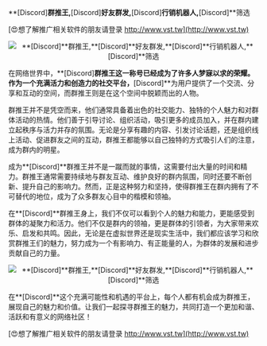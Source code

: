 **[Discord]**群推王,**[Discord]**好友群发,**[Discord]**行销机器人,**[Discord]**筛选

[😍想了解推广相关软件的朋友请登录 http://www.vst.tw](http://www.vst.tw)

 <center><img src="https://vst.tw/MP4/tuiguang/png/6.png" alt="**[Discord]**群推王,**[Discord]**好友群发,**[Discord]**行销机器人,**[Discord]**筛选"></center>

在网络世界中，**[Discord]**群推王这一称号已经成为了许多人梦寐以求的荣耀。作为一个充满活力和创造力的社交平台，**[Discord]**为用户提供了一个交流、分享和互动的空间，而群推王则是在这个空间中脱颖而出的人物。

群推王并不是凭空而来，他们通常具备着出色的社交能力、独特的个人魅力和对群体活动的热情。他们善于引导讨论、组织活动，吸引更多的成员加入，并在群内建立起秩序与活力并存的氛围。无论是分享有趣的内容、引发讨论话题，还是组织线上活动、促进群友之间的互动，群推王都能够以自己独特的方式吸引人们的注意，成为群内的明星。

成为**[Discord]**群推王并不是一蹴而就的事情，这需要付出大量的时间和精力。群推王通常需要持续地与群友互动、维护良好的群内氛围，同时还要不断创新、提升自己的影响力。然而，正是这种努力和坚持，使得群推王在群内拥有了不可替代的地位，成为了众多群友心目中的楷模和领袖。

在**[Discord]**群推王身上，我们不仅可以看到个人的魅力和能力，更能感受到群体的凝聚力和活力。他们不仅是群内的领袖，更是群体的引领者，为大家带来欢乐、启发和共鸣。因此，无论是在虚拟世界还是现实生活中，我们都应该学习和欣赏群推王们的魅力，努力成为一个有影响力、有正能量的人，为群体的发展和进步贡献自己的力量。

 <center><img src="https://vst.tw/MP4/tuiguang/png/2.png" alt="**[Discord]**群推王,**[Discord]**好友群发,**[Discord]**行销机器人,**[Discord]**筛选"></center>

在**[Discord]**这个充满可能性和机遇的平台上，每个人都有机会成为群推王，展现自己的魅力和价值。让我们一起探寻群推王的魅力，共同打造一个更加和谐、活跃和有意义的网络社区！

[😍想了解推广相关软件的朋友请登录 http://www.vst.tw](http://www.vst.tw)



